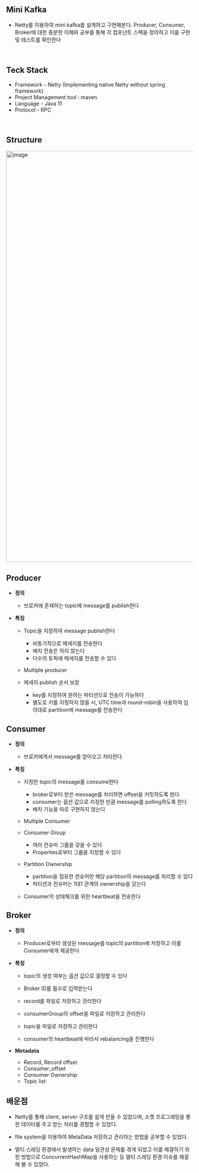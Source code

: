 ## Mini Kafka
- Netty를 이용하여 mini kafka를 설계하고 구현해본다. Producer, Consumer, Broker에 대한 충분한 이해와 공부를 통해 
각 컴포넌트 스펙을 정의하고 이를 구현 및 테스트를 확인한다 

<br>

## Teck Stack

- Framework - Netty (Implementing native Netty without spring framework)
- Project Management tool : maven 
- Language - Java 11
- Protocol - RPC 

<br>

## Structure

<img width="1109" alt="image" src="https://user-images.githubusercontent.com/45396949/130933495-a493e8d4-c82f-41f5-9d9f-3d689e68088c.png">

<br>
  
## Producer

- **정의**

  - 브로커에 존재하는 topic에 message를 publish한다  

- **특징**

  - Topic을 지정하여 message publish한다
     - 비동기적으로 메세지를 전송한다
     - 배치 전송은 하지 않는다
     - 다수의 토픽에 메세지를 전송할 수 있다
  - Multiple producer

  - 메세지 publish 순서 보장
     - key를 지정하여 원하는 파티션으로 전송이 가능하다
     - 별도로 키를 지정하지 않을 시, UTC time과 round-robin을 사용하여 임의대로 partition에 message를 전송한다

  
## Consumer

- **정의**

  - 브로커에게서 message를 얻어오고 처리한다. 

- **특징**

  - 지정한 topic의 message를 consume한다
     - broker로부터 받은 message를 처리하면 offset을 커밋하도록 한다 
     - consumer는 옵션 값으로 지정한 만큼 message를 polling하도록 한다 
     - 배치 기능을 따로 구현하지 않는다

  - Multiple Consumer
  - Consumer Group
     - 여러 컨슈머 그룹을 갖을 수 있다 
     - Properties로부터 그룹을 지정할 수 있다 
  - Partition Ownership
     - partition을 점유한 컨슈머만 해당 partition의 message를 처리할 수 있다
     - 파티션과 컨슈머는 1대1 관계의 ownership을 갖는다 
  - Consumer의 상태체크를 위한 heartbeat을 전송한다

  

## Broker

- **정의**

  - Producer로부터 생성된 message를 topic의 partition에 저장하고 이를 Consumer에게 제공한다 
- **특징**
  - topic의 생성 여부는 옵션 값으로 결정할 수 있다 
   
  - Broker ID를 필수로 입력받는다 
   
  - record를 파일로 저장하고 관리한다 
 
  - consumerGroup의 offset을 파일로 저장하고 관리한다 
  
  - topic을 파일로 저장하고 관리한다 
  
  - consumer의 heartbeat에 따라서 rebalancing을 진행한다 


- **Metadata**
  - Record, Record offset
  - Consumer_offset
  - Consumer Ownership 
  - Topic list 


## 배운점
- Netty를 통해 client, server 구조를 쉽게 만들 수 있었으며, 소켓 프로그래밍을 통한 데이터를 주고 받는 처리를 경험할 수 있었다.

- file system을 이용하여 MetaData 저장하고 관리하는 방법을 공부할 수 있었다.
- 멀티 스레딩 환경에서 발생하는 data 일관성 문제를 겪게 되었고 이를 해결하기 위한 방법으로 ConcurrentHashMap을 사용하는 등 멀티 스레딩 환경 이슈를 해결해 볼 수 있었다.


